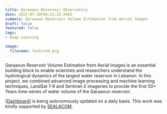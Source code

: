```yaml
---
title: Qaraaoun Reservoir Observatory
date: 2022-07-10T04:21:25.646Z
summary: Qaraaoun Reservoir Volume Estimation from Aerial Images
draft: false
featured: false
tags:
- Deep Learning

image:
  filename: featured.png
---
```

Qaraaoun Reservoir Volume Estimation from Aerial Images is an essential building block to enable scientists and researchers understand the hydrological dynamics of the largest water reservoir in Lebanon. In this project, we combined advanced image processing and machine learning techniques, LandSat 1-9 and Sentinel-2 imageries to provide the first 50+ Years time-series of water volume of the Qaraaoun reservoir.

<a href="http://geoai.cnrs.edu.lb/qaraaoun" target="_blank">[Dashboard]</a> is being autonomously updated on a daily basis. This work was kindly supported by [SEALACOM](http://www.cnrs.edu.lb/english/call-of-interest/calls-for-proposals-by-cnrs/sealacom-call-for-researchers).